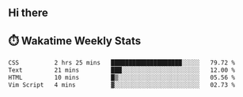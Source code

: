 ## Hi there


## ⏱️ Wakatime Weekly Stats

<!--START_SECTION:waka-->

```txt
CSS          2 hrs 25 mins   ████████████████████░░░░░   79.72 %
Text         21 mins         ███░░░░░░░░░░░░░░░░░░░░░░   12.00 %
HTML         10 mins         █▒░░░░░░░░░░░░░░░░░░░░░░░   05.56 %
Vim Script   4 mins          ▓░░░░░░░░░░░░░░░░░░░░░░░░   02.73 %
```

<!--END_SECTION:waka-->


<!--
**New-Obscurity/New-Obscurity** is a ✨ _special_ ✨ repository because its `README.md` (this file) appears on your GitHub profile.

Here are some ideas to get you started:

- 🔭 I’m currently working on ...
- 🌱 I’m currently learning ...
- 👯 I’m looking to collaborate on ...
- 🤔 I’m looking for help with ...
- 💬 Ask me about ...
- 📫 How to reach me: ...
- 😄 Pronouns: ...
- ⚡ Fun fact: ...
-->
